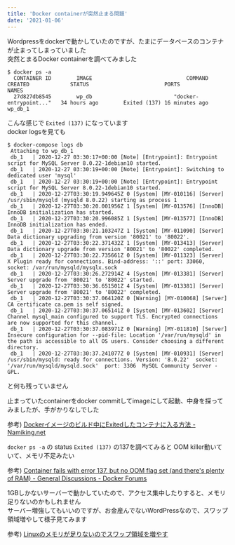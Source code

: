 ```yaml
---
title: 'Docker containerが突然止まる問題'
date: '2021-01-06'
---
```


Wordpressをdockerで動かしていたのですが、たまにデータベースのコンテナが止まってしまっていました  
突然とまるDocker containerを調べてみました  

```
$ docker ps -a
  CONTAINER ID        IMAGE                              COMMAND                  CREATED             STATUS                        PORTS                   NAMES
  27d827db8545        wp_db                          "docker-entrypoint..."   34 hours ago        Exited (137) 16 minutes ago                           wp_db_1
```

こんな感じで `Exited (137)` になっています  
docker logsを見ても

```
$ docker-compose logs db
 Attaching to wp_db_1
 db_1   | 2020-12-27 03:30:17+00:00 [Note] [Entrypoint]: Entrypoint script for MySQL Server 8.0.22-1debian10 started.
 db_1   | 2020-12-27 03:30:19+00:00 [Note] [Entrypoint]: Switching to dedicated user 'mysql'
 db_1   | 2020-12-27 03:30:19+00:00 [Note] [Entrypoint]: Entrypoint script for MySQL Server 8.0.22-1debian10 started.
 db_1   | 2020-12-27T03:30:19.949645Z 0 [System] [MY-010116] [Server] /usr/sbin/mysqld (mysqld 8.0.22) starting as process 1
 db_1   | 2020-12-27T03:30:20.001956Z 1 [System] [MY-013576] [InnoDB] InnoDB initialization has started.
 db_1   | 2020-12-27T03:30:20.996085Z 1 [System] [MY-013577] [InnoDB] InnoDB initialization has ended.
 db_1   | 2020-12-27T03:30:21.103247Z 1 [System] [MY-011090] [Server] Data dictionary upgrading from version '80021' to '80022'.
 db_1   | 2020-12-27T03:30:22.371432Z 1 [System] [MY-013413] [Server] Data dictionary upgrade from version '80021' to '80022' completed.
 db_1   | 2020-12-27T03:30:22.735661Z 0 [System] [MY-011323] [Server] X Plugin ready for connections. Bind-address: '::' port: 33060, socket: /var/run/mysqld/mysqlx.sock
 db_1   | 2020-12-27T03:30:26.272914Z 4 [System] [MY-013381] [Server] Server upgrade from '80021' to '80022' started.
 db_1   | 2020-12-27T03:30:36.651501Z 4 [System] [MY-013381] [Server] Server upgrade from '80021' to '80022' completed.
 db_1   | 2020-12-27T03:30:37.064120Z 0 [Warning] [MY-010068] [Server] CA certificate ca.pem is self signed.
 db_1   | 2020-12-27T03:30:37.065141Z 0 [System] [MY-013602] [Server] Channel mysql_main configured to support TLS. Encrypted connections are now supported for this channel.
 db_1   | 2020-12-27T03:30:37.083971Z 0 [Warning] [MY-011810] [Server] Insecure configuration for --pid-file: Location '/var/run/mysqld' in the path is accessible to all OS users. Consider choosing a different directory.
 db_1   | 2020-12-27T03:30:37.241077Z 0 [System] [MY-010931] [Server] /usr/sbin/mysqld: ready for connections. Version: '8.0.22'  socket: '/var/run/mysqld/mysqld.sock'  port: 3306  MySQL Community Server - GPL.
 ```

 と何も残っていません  

 止まっていたcontainerをdocker commitしてimageにして起動、中身を探ってみましたが、手がかりなしでした  

 参考) [Dockerイメージのビルド中にExitedしたコンテナに入る方法 \- Namiking\.net](https://blog.namiking.net/post/2015/09/docker-exec-exited/)

 `docker ps -a` の status `Exited (137)` の137を調べてみると OOM killer動いていて、メモリ不足みたい

 参考) [Container fails with error 137, but no OOM flag set \(and there's plenty of RAM\) \- General Discussions \- Docker Forums](https://forums.docker.com/t/container-fails-with-error-137-but-no-oom-flag-set-and-theres-plenty-of-ram/69336)

1GBしかないサーバーで動かしていたので、アクセス集中したりすると、メモリ足りないのかもしれません  
サーバー増強してもいいのですが、お金産んでないWordPressなので、スワップ領域増やして様子見てみます

参考) [Linuxのメモリが足りないのでスワップ領域を増やす](https://blog.freks.jp/)